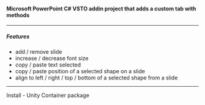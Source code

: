 #### Microsoft PowerPoint C# VSTO addin project that adds a custom tab with methods
---
##### Features
- add / remove slide
- increase / decrease font size
- copy / paste text selected
- copy / paste position of a selected shape on a slide
- align to left / right / top / bottom of a selected shape from a slide
---
Install - Unity Container package
